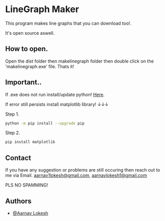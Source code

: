 
# LineGraph Maker

This program makes line graphs that you can download too!.

It's open source aswell.

How to open.
-
Open the dist folder then makelinegraph folder then double click on the 'makelinegraph.exe' file.
Thats it!


## Important..

If .exe does not run install/update python!
[Here](https://python.org/downloads).

If error still persists install matplotlib library! ↓↓↓

Step 1.
```bash
python -m pip install --upgrade pip
```
Step 2.
```bash
pip install matplotlib
```

    
## Contact

If you have any suggestion or problems are still occuring then reach out to me via Email. aarnav1lokesh@gmail.com, aarnavlokesh1@gmail.com

PLS NO SPAMMING!


## Authors

- [@Aarnav Lokesh](https://github.com/AarnavCodez)


